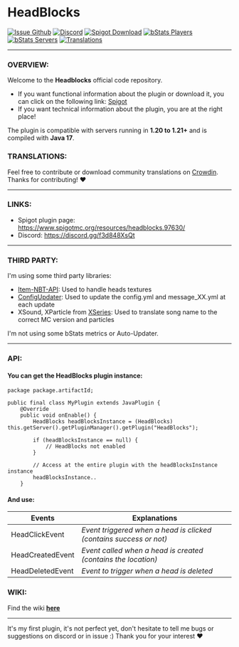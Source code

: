 # HeadBlocks

[![Issue Github](https://img.shields.io/github/issues-raw/AerWyn81/HeadBlocks?color=%2370d121&style=for-the-badge)](https://github.com/AerWyn81/HeadBlocks/issues)
[![Discord](https://img.shields.io/discord/912462773995335701?label=DISCORD&logo=discord&logoColor=%238bc1f7&style=for-the-badge)](https://discord.gg/f3d848XsQt)
[![Spigot Download](https://img.shields.io/spiget/downloads/97630?logo=data%3Aimage%2Fpng%3Bbase64%2CiVBORw0KGgoAAAANSUhEUgAAAA4AAAAOCAYAAAAfSC3RAAAAAXNSR0IB2cksfwAAAARnQU1BAACxjwv8YQUAAAAJcEhZcwAADsMAAA7DAcdvqGQAAAGASURBVDhPYxg0gB2I2Xx8fDRERUV5jI2N%2BSHCCMAIpZEBk6%2Bv73x2dnYNQUFB1Y8fP15kZWVdsHTp0oVQeTBghtLI4H9kZOSmGzdunGNkZLQ%2Ff%2F68w8GDB89C5eCACUqjgMbGxn9AG6O4ubkN9PX1vaHCKADs1MIQC84%2F7P%2BEf3L%2FfQnii%2F5ilDjzXPgYUKMMLxfrET7Bjy6TJ%2B%2F4CZKDAZBTGf2MP603kP7cyvzjT5Qcy9tEWaHvifysX%2BSkuV4x64s8kHv2UYKBk1%2Fq9MOHD39BtEE0skiJC7k%2BfM9pzsn2X%2FzuW27JD1%2F%2Bi3Ky%2FGR%2B%2B42d4eEHPoZ773nsuLi4Ynh4eOY%2Ff%2F4cbDPYqW5ubipfvnyZxMzMJPLv3%2F8D379%2F%2FcXBxmHJzMoKioanv3%2F%2F1gY6WxkYug%2Ffvn1rfPr06bfw6Kivr2c6cOAAEzAE%2F0CFwHKurq5cQEMvMjExyf7792%2Ff%2F%2F%2F%2Fo0%2BcOPEOrIIQsLe3V7C2tpYDMrHGAj0AAwMAnm2Bn%2B%2FKtQMAAAAASUVORK5CYII%3D&style=for-the-badge)](https://www.spigotmc.org/resources/headblocks-updated-1-20-easter-eggs-multi-server-support-fully-translatable-free.97630/)
[![bStats Players](https://img.shields.io/bstats/players/15495?style=for-the-badge)](https://bstats.org/plugin/bukkit/HeadBlocks/15495)
[![bStats Servers](https://img.shields.io/bstats/servers/15495?style=for-the-badge)](https://bstats.org/plugin/bukkit/HeadBlocks/15495)
[![Translations](https://img.shields.io/badge/Translations-2E3340.svg?style=for-the-badge&logo=Crowdin&logoColor=white)](https://crowdin.com/project/headblocks)

___

### OVERVIEW:

Welcome to the **Headblocks** official code repository.

* If you want functional information about the plugin or download it, you can click on the following
  link: [Spigot](https://www.spigotmc.org/resources/headblocks-1-8-1-17.97630/)
* If you want technical information about the plugin, you are at the right place!

The plugin is compatible with servers running in **1.20 to 1.21+** and is compiled with **Java 17**.

### TRANSLATIONS:

Feel free to contribute or download community translations on [Crowdin](https://crowdin.com/project/headblocks).  
Thanks for contributing! ❤️

---

### LINKS:

* Spigot plugin page: https://www.spigotmc.org/resources/headblocks.97630/
* Discord: https://discord.gg/f3d848XsQt

___

### THIRD PARTY:

I'm using some third party libraries:

* [Item-NBT-API](https://github.com/tr7zw/Item-NBT-API): Used to handle heads textures
* [ConfigUpdater](https://github.com/tchristofferson/Config-Updater): Used to update the config.yml and message_XX.yml
  at each update
* XSound, XParticle from [XSeries](https://github.com/CryptoMorin/XSeries): Used to translate song name to the correct
  MC version and particles

I'm not using some bStats metrics or Auto-Updater.

___

### API:

#### You can get the HeadBlocks plugin instance:

```
package package.artifactId;

public final class MyPlugin extends JavaPlugin {
    @Override
    public void onEnable() {
        HeadBlocks headBlocksInstance = (HeadBlocks) this.getServer().getPluginManager().getPlugin("HeadBlocks");

        if (headBlocksInstance == null) {
            // HeadBlocks not enabled
        }

        // Access at the entire plugin with the headBlocksInstance instance
        headBlocksInstance..
    }
```

#### And use:

| Events           | Explanations                                                       |
|------------------|--------------------------------------------------------------------|
| HeadClickEvent   | _Event triggered when a head is clicked (contains success or not)_ |
| HeadCreatedEvent | _Event called when a head is created (contains the location)_      |
| HeadDeletedEvent | _Event to trigger when a head is deleted_                          |

### WIKI:

Find the wiki **[here](https://aerwyn81.github.io/HeadBlocks)**
___
It's my first plugin, it's not perfect yet, don't hesitate to tell me bugs or suggestions on discord or in issue :)
Thank you for your interest ❤️